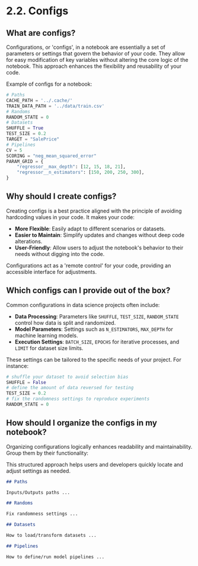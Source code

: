 # 2.2. Configs

## What are configs?

Configurations, or 'configs', in a notebook are essentially a set of parameters or settings that govern the behavior of your code. They allow for easy modification of key variables without altering the core logic of the notebook. This approach enhances the flexibility and reusability of your code.

Example of configs for a notebook:

```python
# Paths
CACHE_PATH = '../.cache/'
TRAIN_DATA_PATH = '../data/train.csv'
# Randoms
RANDOM_STATE = 0
# Datasets
SHUFFLE = True
TEST_SIZE = 0.2
TARGET = "SalePrice"
# Pipelines
CV = 5
SCORING = "neg_mean_squared_error"
PARAM_GRID = {
    "regressor__max_depth": [12, 15, 18, 21],
    "regressor__n_estimators": [150, 200, 250, 300],
}
```

## Why should I create configs?

Creating configs is a best practice aligned with the principle of avoiding hardcoding values in your code. It makes your code:
- **More Flexible**: Easily adapt to different scenarios or datasets.
- **Easier to Maintain**: Simplify updates and changes without deep code alterations.
- **User-Friendly**: Allow users to adjust the notebook's behavior to their needs without digging into the code.

Configurations act as a 'remote control' for your code, providing an accessible interface for adjustments.

## Which configs can I provide out of the box?

Common configurations in data science projects often include:
- **Data Processing**: Parameters like `SHUFFLE`, `TEST_SIZE`, `RANDOM_STATE` control how data is split and randomized.
- **Model Parameters**: Settings such as `N_ESTIMATORS`, `MAX_DEPTH` for machine learning models.
- **Execution Settings**: `BATCH_SIZE`, `EPOCHS` for iterative processes, and `LIMIT` for dataset size limits.

These settings can be tailored to the specific needs of your project. For instance:

```python
# shuffle your dataset to avoid selection bias
SHUFFLE = False
# define the amount of data reversed for testing
TEST_SIZE = 0.2
# fix the randomness settings to reproduce experiments
RANDOM_STATE = 0
```

## How should I organize the configs in my notebook?

Organizing configurations logically enhances readability and maintainability. Group them by their functionality:

This structured approach helps users and developers quickly locate and adjust settings as needed.

```markdown
## Paths

Inputs/Outputs paths ...

## Randoms

Fix randomness settings ...

## Datasets

How to load/transform datasets ...

## Pipelines

How to define/run model pipelines ...
```